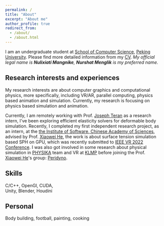 ```yaml
---
permalink: /
title: "About"
excerpt: "About me"
author_profile: true
redirect_from: 
  - /about/
  - /about.html
---
```



I am an undergraduate student at [School of Computer Science](https://cs.pku.edu.cn/), [Peking University](https://www.pku.edu.cn/). Please find more detailed information from my [CV](http://nurshat317.github.io/files/CV_Nurshat.pdf).
*My official legal name is **Nulixiati Mangnike**, **Nurshat Menglik** is my preferred
name.*

Research interests and experiences
------

My research interests are about computer graphics and computational physics, more specifically, including VR/AR, parallel computing, physics based animation and simulation. Currently, my research is focusing on physics based simulation and animation.

Currently, I am remotely working with Prof. [Joseph Teran](https://www.math.ucla.edu/~jteran/) as a research intern, I've been exploring efficient elasticity solvers for deformable body simulation. Recently, I completed my first independent research project, as an intern, at the [the Institute of Software, Chinese Academy of Sciences](http://www.iscas.ac.cn/), advised by Prof. [Xiaowei He](https://peridynamics.com/index.html), the work is about surface tension simulation based SPH on GPU, which was recently submitted to [IEEE VR 2022 Conference](https://ieeevr.org/2022/). I was also got involved in some research about physical simulation in [PHYSIKA](https://github.com/PhysikaTeam/PhysIKA) team and VR at [KLMP](http://www.klmp.pku.edu.cn/) before joining the Prof. [Xiaowei He](https://peridynamics.com/index.html)'s group: [Peridyno](https://github.com/peridyno/peridyno).  
 
Skills
------
C/C++, OpenGl, CUDA,  
Unity, Blender, Houdini

Personal
------
Body building, football, painting, cooking




